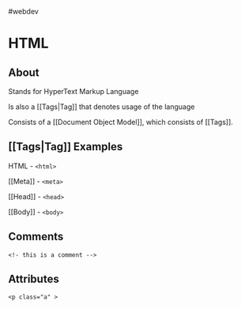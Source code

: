
#webdev 

# HTML

## About

Stands for HyperText Markup Language

Is also a [[Tags|Tag]] that denotes usage of the language

Consists of a [[Document Object Model]], which consists of [[Tags]].

## [[Tags|Tag]] Examples

HTML - `<html>`

[[Meta]] - `<meta>`

[[Head]] - `<head>`

[[Body]] - `<body>`

## Comments

```
<!- this is a comment -->
```

## Attributes

```
<p class="a" >
```

